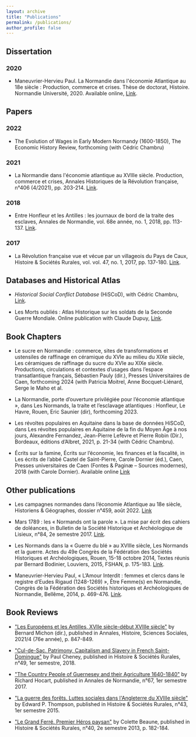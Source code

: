 ```yaml
---
layout: archive
title: "Publications"
permalink: /publications/
author_profile: false
---
```

## Dissertation
### 2020

- Maneuvrier-Hervieu Paul. La Normandie dans l'économie Atlantique au 18e siècle : Production, commerce et crises. Thèse de doctorat, Histoire. Normandie Université, 2020. Available online, [Link](https://tel.archives-ouvertes.fr/tel-03195999).

## Papers
### 2022
- The Evolution of Wages in Early Modern Normandy (1600-1850), The Economic History Review, forthcoming (with Cédric Chambru)

### 2021
- La Normandie dans l'économie atlantique au XVIIIe siècle. Production, commerce et crises, Annales Historiques de la Révolution française, n°406 (4/2021), pp. 203-214. [Link](https://www.revues.armand-colin.com/histoire/annales-historiques-revolution-francaise/annales-historiques-revolution-francaise-no406-42021/normandie-leconomie-atlantique-au-xviiie-siecle).

### 2018
- Entre Honfleur et les Antilles : les journaux de bord de la traite des esclaves, Annales de Normandie, vol. 68e année, no. 1, 2018, pp. 113-137. [Link](https://www.cairn.info/revue-annales-de-normandie-2018-1-page-113.htm).

### 2017
- La Révolution française vue et vécue par un villageois du Pays de Caux, Histoire & Sociétés Rurales, vol. vol. 47, no. 1, 2017, pp. 137-180. [Link](https://www.cairn.info/revue-histoire-et-societes-rurales-2017-1-page-137.htm).


## Databases and Historical Atlas
- _Historical Social Conflict Database_ (HiSCoD), with Cédric Chambru, [Link](https://www.unicaen.fr/hiscod/).

- Les Morts oubliés : Atlas Historique sur les soldats de la Seconde Guerre Mondiale. Online publication with Claude Dupuy, [Link](https://mortsoublies.fr/).


## Book Chapters 
- Le sucre en Normandie : commerce, sites de transformations et ustensiles de raffinage en céramique du XVIe au milieu du XIXe siècle, Les céramiques de raffinage du sucre du XVIe au XIXe siècle. Productions, circulations et contextes d’usages dans l’espace transatlantique français, Sébastien Pauly (dir.), Presses Universitaires de Caen, forthcoming 2024 (with Patricia Moitrel, Anne Bocquet-Liénard, Serge le Maho et al. 

- La Normandie, porte d’ouverture privilégiée pour l’économie atlantique », dans Les Normands, la traite et l’esclavage atlantiques : Honfleur, Le Havre, Rouen, Eric Saunier (dir), forthcoming 2023. 

- Les révoltes populaires en Aquitaine dans la base de données HiSCoD, dans Les révoltes populaires en Aquitaine de la fin du Moyen Âge à nos jours, Alexandre Fernandez, Jean-Pierre Lefèvre et Pierre Robin (Dir.), Bordeaux, éditions d’Albret, 2021, p. 21-34 (with Cédric Chambru).

- Écrits sur la famine,  Écrits sur l’économie, les finances et la fiscalité, in Les écrits de l’abbé Castel de Saint-Pierre, Carole Dornier (éd.), Caen, Presses universitaires de Caen (Fontes & Paginæ – Sources modernes), 2018 (with Carole Dornier). Available online [Link]([https://www.unicaen.fr/puc/sources/castel/doc/Economie/famine_intro.xml](https://www.unicaen.fr/puc/sources/castel/doc/Economie/famine_intro.xml))


## Other publications

- Les campagnes normandes dans l’économie Atlantique au 18e siècle, Historiens & Géographes, dossier n°459, août 2022. [Link](https://www.aphg.fr/Les-campagnes-normandes-dans-l-economie-Atlantique-au-18e-siecle)

- Mars 1789 : les « Normands ont la parole ». La mise par écrit des cahiers de doléances, in Bulletin de la Société Historique et Archéologique de Lisieux, n°84, 2e semestre 2017. [Link](http://www.societehistoriquedelisieux.fr/?p=7339).

- Les Normands dans la « Guerre du blé » au XVIIIe siècle, Les Normands et la guerre. Actes du 49e Congrès de la Fédération des Sociétés Historiques et Archéologiques, Rouen, 15-18 octobre 2014, Textes réunis par Bernard Bodinier, Louviers, 2015, FSHAN, p. 175-183. [Link](https://www.dropbox.com/s/6c0et5mx9jujlco/maneuvrier-hervieu_normands_guerre_du_ble_2015.pdf?dl=0).

- Maneuvrier-Hervieu Paul, « L’Amour Interdit : femmes et clercs dans le registre d’Eudes Rigaud (1248-1269) », Être Femme(s) en Normandie, Congrès de la Fédération des Sociétés historiques et Archéologiques de Normandie, Bellême, 2014, p. 469-476. [Link](https://www.dropbox.com/s/q2nebk61151cdql/maneuvrier-hervieu_amour_interdit_femmes_pretres_2014.pdf?dl=0).


## Book Reviews 
- ["Les Européens et les Antilles, XVIIe siècle-début XVIIIe siècle"](https://www.cambridge.org/core/journals/annales-histoire-sciences-sociales/article/bernard-michon-dir-les-europeens-et-les-antilles-xviie-siecledebut-xviiie-siecle-rennes-pur-2019-246-p/DDA22509F1F77E18AFBA4808AF0EE4E8) by Bernard Michon (dir.), published in Annales, Histoire, Sciences Sociales, 2021/4 (76e année), p. 847-849.

- ["Cul-de-Sac. Patrimony, Capitalism and Slavery in French Saint-Domingue"](https://www.cairn.info/revue-histoire-et-societes-rurales-2018-1-page-199.htm) by Paul Cheney, published in Histoire & Sociétés Rurales, n°49, 1er semestre, 2018. 

- ["The Country People of Guernesey and their Agriculture 1640-1840"](https://www.cairn.info/revue-annales-de-normandie-2017-1-page-149.htm) by Richard Hocart, published in Annales de Normandie, n°67, 1er semestre 2017.

- ["La guerre des forêts. Luttes sociales dans l'Angleterre du XVIIIe siècle"](https://www.cairn.info/revue-histoire-et-societes-rurales-2015-1-page-149.htm) by Edward P. Thompson, published in Histoire & Sociétés Rurales, n°43, 1er semestre 2015.

- ["Le Grand Ferré. Premier Héros paysan"](https://www.cairn.info/revue-histoire-et-societes-rurales-2013-2-page-155.htm?try_download=1) by Colette Beaune, published in Histoire & Sociétés Rurales, n°40, 2e semestre 2013, p. 182-184.

